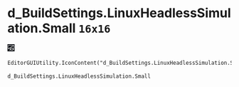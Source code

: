 # d_BuildSettings.LinuxHeadlessSimulation.Small `16x16`
<img src="/img/d_BuildSettings.LinuxHeadlessSimulation.Small.png" width=16 height=16>

``` CSharp
EditorGUIUtility.IconContent("d_BuildSettings.LinuxHeadlessSimulation.Small")
```
```
d_BuildSettings.LinuxHeadlessSimulation.Small
```
